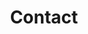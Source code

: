 ---
title: "Contact"
metaDescription: "Get in touch with Max Modesto Wallin, freelance consultant and software developer based in Helsingborg, Sweden, for .NET and Azure solutions."
pageHeader: "Contact"
layout: contact.njk
---